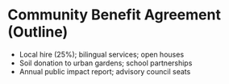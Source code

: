 # Community Benefit Agreement (Outline)

- Local hire (25%); bilingual services; open houses
- Soil donation to urban gardens; school partnerships
- Annual public impact report; advisory council seats
